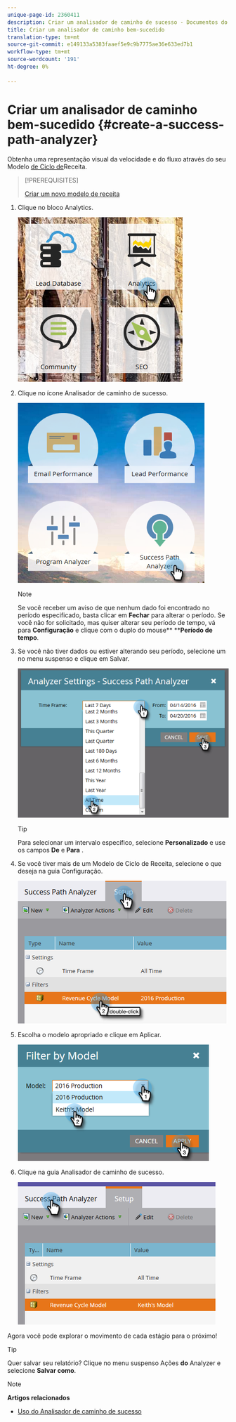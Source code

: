 ```yaml
---
unique-page-id: 2360411
description: Criar um analisador de caminho de sucesso - Documentos do marketing - Documentação do produto
title: Criar um analisador de caminho bem-sucedido
translation-type: tm+mt
source-git-commit: e149133a5383faaef5e9c9b7775ae36e633ed7b1
workflow-type: tm+mt
source-wordcount: '191'
ht-degree: 0%

---
```



# Criar um analisador de caminho bem-sucedido {#create-a-success-path-analyzer}

Obtenha uma representação visual da velocidade e do fluxo através do seu Modelo [de Ciclo de](http://docs.marketo.com/display/docs/revenue+cycle+analytics)Receita.

>[!PREREQUISITES]
>
>[Criar um novo modelo de receita](create-a-new-revenue-model.md)

1. Clique no bloco Analytics.

   ![](assets/one.png)

1. Clique no ícone Analisador de caminho de sucesso.

   ![](assets/two.png)

   >[!NOTE]
   >
   >Se você receber um aviso de que nenhum dado foi encontrado no período especificado, basta clicar em **Fechar** para alterar o período. Se você não for solicitado, mas quiser alterar seu período de tempo, vá para **Configuração** e clique com o duplo do mouse** ****Período de tempo**.

1. Se você não tiver dados ou estiver alterando seu período, selecione um no menu suspenso e clique em Salvar.

   ![](assets/timeframe.png)

   >[!TIP]
   >
   >Para selecionar um intervalo específico, selecione **Personalizado** e use os campos **De** e **Para** .

1. Se você tiver mais de um Modelo de Ciclo de Receita, selecione o que deseja na guia Configuração.

   ![](assets/four.png)

1. Escolha o modelo apropriado e clique em Aplicar.

   ![](assets/five.png)

1. Clique na guia Analisador de caminho de sucesso.

   ![](assets/success-tab.png)

Agora você pode explorar o movimento de cada estágio para o próximo!

>[!TIP]
>
>Quer salvar seu relatório? Clique no menu suspenso Ações **do** Analyzer e selecione **Salvar como**.

>[!NOTE]
>
>**Artigos relacionados**
>
>* [Uso do Analisador de caminho de sucesso](using-the-success-path-analyzer.md)

>



